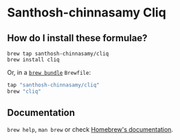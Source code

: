 # Santhosh-chinnasamy Cliq

## How do I install these formulae?

```
brew tap santhosh-chinnasamy/cliq
brew install cliq
```

Or, in a [`brew bundle`](https://github.com/Homebrew/homebrew-bundle) `Brewfile`:

```ruby
tap "santhosh-chinnasamy/cliq"
brew "cliq"
```

## Documentation

`brew help`, `man brew` or check [Homebrew's documentation](https://docs.brew.sh).
